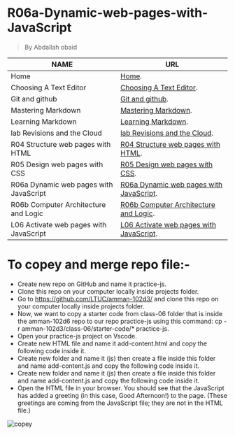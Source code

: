 # R06a-Dynamic-web-pages-with-JavaScript
> By Abdallah obaid

**NAME** | **URL**
------------ | -------------
Home | [Home](https://abdallah-obaid.github.io/learning-journal/).
Choosing A Text Editor | [Choosing A Text Editor](https://abdallah-obaid.github.io/learning-journal/choosing-A-Text-Editor).
Git and github | [Git and github](https://abdallah-obaid.github.io/learning-journal/git-and-github).
Mastering Markdown | [Mastering Markdown](https://abdallah-obaid.github.io/learning-journal/mastering-Markdown).
Learning Markdown | [Learning Markdown](https://abdallah-obaid.github.io/learning-journal/learning-Markdown).
lab Revisions and the Cloud  | [lab Revisions and the Cloud](https://abdallah-obaid.github.io/learning-journal/R03-Revisions-and-the-Cloud).
R04 Structure web pages with HTML  | [R04 Structure web pages with HTML](https://abdallah-obaid.github.io/learning-journal/R04-Structure-web-pages-with-HTML).
R05 Design web pages with CSS  | [R05 Design web pages with CSS](https://abdallah-obaid.github.io/learning-journal/R05-Design-web-pages-with-CSS).
R06a Dynamic web pages with JavaScript  | [R06a Dynamic web pages with JavaScript](https://abdallah-obaid.github.io/learning-journal/R06a-Dynamic-web-pages-with-JavaScript).
R06b Computer Architecture and Logic  | [R06b Computer Architecture and Logic](https://abdallah-obaid.github.io/learning-journal/R06b-Computer-Architecture-and-Logic).
L06 Activate web pages with JavaScript  | [L06 Activate web pages with JavaScript](https://abdallah-obaid.github.io/learning-journal/L06-Activate-web-pages-with-JavaScript.Html).


# To copey and merge repo file:-
* Create new repo on GitHub and name it practice-js.
* Clone this repo on your computer locally inside projects folder.
* Go to https://github.com/LTUC/amman-102d3/ and clone this repo on your computer locally inside projects folder. 
* Now, we want to copy a starter code from class-06 folder that is inside the amman-102d6 repo to our repo practice-js using this command:   cp -r amman-102d3/class-06/starter-code/* practice-js. 
* Open your practice-js project on Vscode.
* Create new HTML file and name it add-content.html and copy the following code inside it. 
* Create new folder and name it (js) then create a file inside this folder and name add-content.js and copy the following code inside it. 
* Create new folder and name it (js) then create a file inside this folder and name add-content.js and copy the following code inside it. 
* Open the HTML file in your browser. You should see that the JavaScript has added a greeting (in this case, Good Afternoon!) to the page. (These greetings are coming from the JavaScript file; they are not in the HTML file.) 
 



![copey](https://media.giphy.com/media/HufOeXwDOInlK/giphy.gif)